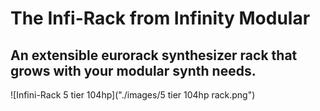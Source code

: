 # The Infi-Rack from Infinity Modular

## An extensible eurorack synthesizer rack that grows with your modular synth needs.


![Infini-Rack 5 tier 104hp]("./images/5 tier 104hp rack.png")
